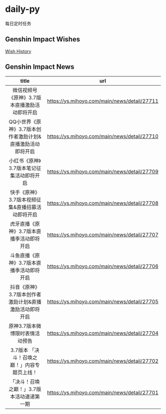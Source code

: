 # daily-py
每日定时任务


## Genshin Impact Wishes
[Wish History](./genshin_impact_wish.md)


## Genshin Impact News

| title | url |
|:---:|:---:|
| 微信视频号《原神》3.7版本直播激励活动即将开启 | https://ys.mihoyo.com/main/news/detail/27711 |
| QQ小世界《原神》3.7版本创作者激励计划&amp;直播激励活动即将开启 | https://ys.mihoyo.com/main/news/detail/27710 |
| 小红书《原神》3.7版本笔记征集活动即将开启 | https://ys.mihoyo.com/main/news/detail/27709 |
| 快手《原神》3.7版本视频征集&amp;直播招募活动即将开启 | https://ys.mihoyo.com/main/news/detail/27708 |
| 虎牙直播《原神》3.7版本直播季活动即将开启 | https://ys.mihoyo.com/main/news/detail/27707 |
| 斗鱼直播《原神》3.7版本直播季活动即将开启 | https://ys.mihoyo.com/main/news/detail/27706 |
| 抖音《原神》3.7版本创作者激励计划&amp;直播激励活动即将开启 | https://ys.mihoyo.com/main/news/detail/27705 |
| 原神3.7版本微博限时表情活动预告 | https://ys.mihoyo.com/main/news/detail/27704 |
| 3.7版本 「决斗！召唤之巅！」内容专题页上线！ | https://ys.mihoyo.com/main/news/detail/27702 |
| 「决斗！召唤之巅！」3.7版本活动速递第一期 | https://ys.mihoyo.com/main/news/detail/27701 |

